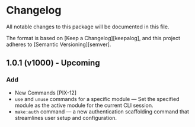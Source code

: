 # Changelog

All notable changes to this package will be documented in this file.

The format is based on [Keep a Changelog][keepalog],
and this project adheres to [Semantic Versioning][semver].


## 1.0.1 (v1000) - Upcoming


### Add

- New Commands [PIX-12]
- `use` and `unuse` commands for a specific module — Set the specified module as the active module for the current CLI session.
- `make:auth` command — a new authentication scaffolding command that streamlines user setup and configuration.